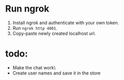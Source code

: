 # Run ngrok

1. Install ngrok and authenticate with your own token.
2. Run `ngrok http 4001`.
3. Copy-paste newly created localhost url.

# todo:

- Make the chat work\
- Create user names and save it in the store